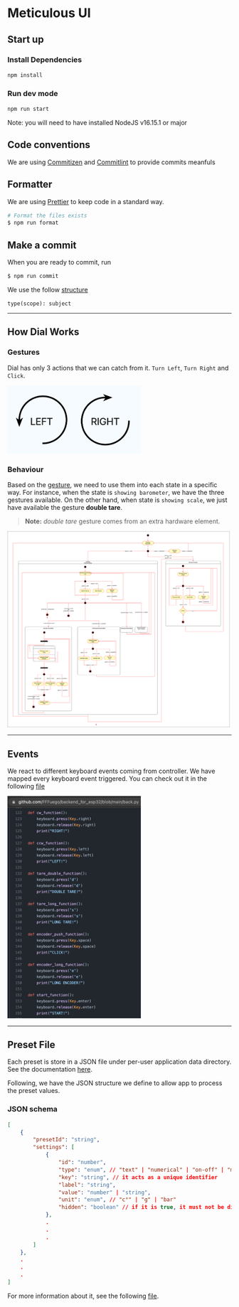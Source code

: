 # Meticulous UI

## Start up

### Install Dependencies

```bash
npm install
```

### Run dev mode

```bash
npm run start
```

Note: you will need to have installed NodeJS v16.15.1 or major

## Code conventions

We are using [Commitizen](http://commitizen.github.io/cz-cli/) and [Commitlint](https://commitlint.js.org/#/) to provide commits meanfuls

## Formatter

We are using [Prettier](https://prettier.io/) to keep code in a standard way.

```bash
# Format the files exists
$ npm run format
```

## Make a commit

When you are ready to commit, run

```bash
$ npm run commit
```

We use the follow [structure](https://commitlint.js.org/#/concepts-commit-conventions)

```
type(scope): subject
```
---
## How Dial Works

### Gestures
Dial has only 3 actions that we can catch from it. `Turn Left`, `Turn Right` and `Click`.

<img src="./public/clockwise-gesture.png" width=300/>


### Behaviour
Based on the [gesture](#gestures), we need to use them into each state in a specific way. For instance, when the state is `showing barometer`, we have the three gestures available. On the other hand, when state is `showing scale`, we just have available the gesture **double tare**.

> **Note:** _double tare_ gesture comes from an extra hardware element.


<img src="./public/Dial-State_V2.png" width=500/>

---

## Events

We react to different keyboard events coming from controller. We have mapped every keyboard event triggered. You can check out it in the following [file](https://github.com/FFFuego/backend_for_esp32/blob/main/back.py#L122)

<img src="./public/keyboard-events.png" width=300/>

---

## Preset File

Each preset is store in a JSON file under per-user application data directory. See the documentation [here](https://github.com/electron/electron/blob/main/docs/api/app.md#appgetpathname).

Following, we have the JSON structure we define to allow app to process the preset values.

### JSON schema
```json
[
    {
        "presetId": "string",
        "settings": [
            {
                "id": "number",
                "type": "enum", // "text" | "numerical" | "on-off" | "multiple-option",
                "key": "string", // it acts as a unique identifier
                "label": "string",
                "value": "number" | "string",
                "unit": "enum", // "c°" | "g" | "bar"
                "hidden": "boolean" // if it is true, it must not be displayed. Default: false
            },
            .
            .
            .
        ]
    },
    .
    .
    .
]
```

For more information about it, see the following [file](https://github.com/PrivSocial/meticulous-ui/blob/master/src/types/index.ts).
